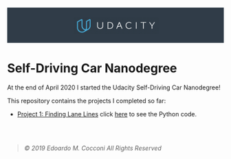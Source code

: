 ![Udacity Banner](Assets/Udacity.png)

# Self-Driving Car Nanodegree

At the end of April 2020 I started the Udacity Self-Driving Car Nanodegree!

This repository contains the projects I completed so far:

- [Project 1: Finding Lane Lines](Project%201:%20Finding%20Lane%20Lines) click [here](Project%201:%20Finding%20Lane%20Lines/P1.ipynb) to see the Python code.

<br/>
<br/>

> *©  2019  Edoardo  M.  Cocconi  All  Rights  Reserved*
